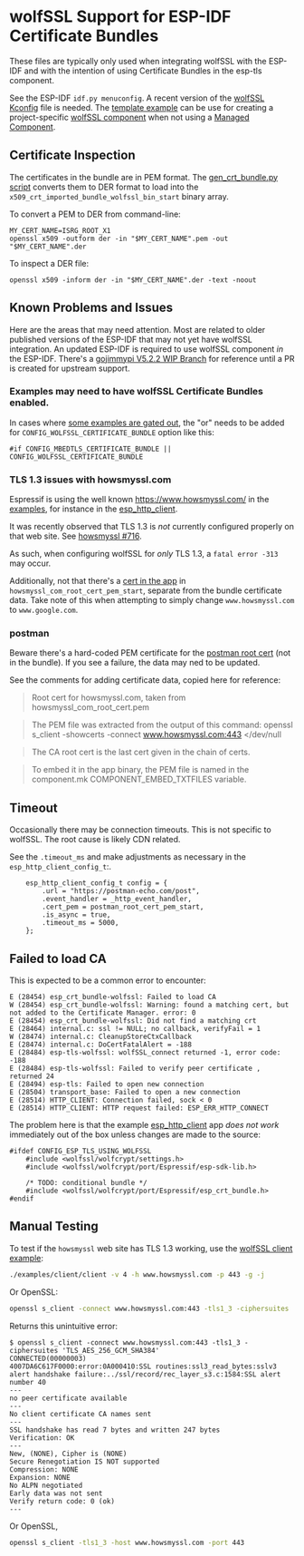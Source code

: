 # wolfSSL Support for ESP-IDF Certificate Bundles

These files are typically only used when integrating wolfSSL with the ESP-IDF
and with the intention of using Certificate Bundles in the esp-tls component.

See the ESP-IDF `idf.py menuconfig`. A recent version of the [wolfSSL Kconfig](https://github.com/wolfSSL/wolfssl/blob/master/IDE/Espressif/ESP-IDF/examples/template/components/wolfssl/Kconfig)
file is needed. The [template example](https://github.com/wolfSSL/wolfssl/tree/master/IDE/Espressif/ESP-IDF/examples/template)
can be use for creating a project-specific [wolfSSL component](https://github.com/wolfSSL/wolfssl/tree/master/IDE/Espressif/ESP-IDF/examples/template/components/wolfssl)
when not using a [Managed Component](https://components.espressif.com/components/wolfssl/wolfssl).

## Certificate Inspection

The certificates in the bundle are in PEM format. The [gen_crt_bundle.py script](./gen_crt_bundle.py)
converts them to DER format to load into the `x509_crt_imported_bundle_wolfssl_bin_start` binary
array.

To convert a PEM to DER from command-line:

```
MY_CERT_NAME=ISRG_ROOT_X1
openssl x509 -outform der -in "$MY_CERT_NAME".pem -out "$MY_CERT_NAME".der
```

To inspect a DER file:

```
openssl x509 -inform der -in "$MY_CERT_NAME".der -text -noout
```


## Known Problems and Issues

Here are the areas that may need attention. Most are related to older published versions of the ESP-IDF
that may not yet have wolfSSL integration. An updated ESP-IDF is required to use wolfSSL component _in_ the ESP-IDF.
There's a [gojimmypi V5.2.2 WIP Branch](https://github.com/gojimmypi/esp-idf/tree/my_522/components/lwip) for reference
until a PR is created for upstream support.

### Examples may need to have wolfSSL Certificate Bundles enabled.

In cases where [some examples are gated out](https://github.com/espressif/esp-idf/blob/c9df77efbf871d4c3ae9fb828778ff8c4ab36804/examples/protocols/esp_http_client/main/esp_http_client_example.c#L419),
the "or" needs to be added for `CONFIG_WOLFSSL_CERTIFICATE_BUNDLE` option like this:

```
#if CONFIG_MBEDTLS_CERTIFICATE_BUNDLE || CONFIG_WOLFSSL_CERTIFICATE_BUNDLE
```

### TLS 1.3 issues with howsmyssl.com

Espressif is using the well known https://www.howsmyssl.com/ in the
[examples](https://github.com/espressif/esp-idf/tree/master/examples/protocols/), for instance in
the [esp_http_client](https://github.com/espressif/esp-idf/tree/master/examples/protocols/esp_http_client).

It was recently observed that TLS 1.3 is _not_ currently configured properly on that web site.
See [howsmyssl #716](https://github.com/jmhodges/howsmyssl/issues/716).

As such, when configuring wolfSSL for _only_ TLS 1.3, a `fatal error -313` may occur.

Additionally, not that there's a [cert in the app](https://github.com/espressif/esp-idf/blob/c9df77efbf871d4c3ae9fb828778ff8c4ab36804/examples/protocols/esp_http_client/main/esp_http_client_example.c#L45)
in `howsmyssl_com_root_cert_pem_start`, separate from the bundle certificate data. Take note of this when
attempting to simply change `www.howsmyssl.com` to `www.google.com`.


### postman

Beware there's a hard-coded PEM certificate for the [postman root cert](https://github.com/espressif/esp-idf/blob/c9df77efbf871d4c3ae9fb828778ff8c4ab36804/examples/protocols/esp_http_client/main/esp_http_client_example.c#L48)
(not in the bundle). If you see a failure, the data may ned to be updated.

See the comments for adding certificate data, copied here for reference:

>Root cert for howsmyssl.com, taken from howsmyssl_com_root_cert.pem

>The PEM file was extracted from the output of this command:
   openssl s_client -showcerts -connect www.howsmyssl.com:443 </dev/null

>The CA root cert is the last cert given in the chain of certs.

>To embed it in the app binary, the PEM file is named
   in the component.mk COMPONENT_EMBED_TXTFILES variable.

## Timeout

Occasionally there may be connection timeouts. This is not specific to wolfSSL. The root cause is likely CDN related.

See the `.timeout_ms` and make adjustments as necessary in the `esp_http_client_config_t`:.

```
    esp_http_client_config_t config = {
        .url = "https://postman-echo.com/post",
        .event_handler = _http_event_handler,
        .cert_pem = postman_root_cert_pem_start,
        .is_async = true,
        .timeout_ms = 5000,
    };
```

## Failed to load CA

This is expected to be a common error to encounter:

```
E (28454) esp_crt_bundle-wolfssl: Failed to load CA
W (28454) esp_crt_bundle-wolfssl: Warning: found a matching cert, but not added to the Certificate Manager. error: 0
E (28454) esp_crt_bundle-wolfssl: Did not find a matching crt
E (28464) internal.c: ssl != NULL; no callback, verifyFail = 1
W (28474) internal.c: CleanupStoreCtxCallback
E (28474) internal.c: DoCertFatalAlert = -188
E (28484) esp-tls-wolfssl: wolfSSL_connect returned -1, error code: -188
E (28484) esp-tls-wolfssl: Failed to verify peer certificate , returned 24
E (28494) esp-tls: Failed to open new connection
E (28504) transport_base: Failed to open a new connection
E (28514) HTTP_CLIENT: Connection failed, sock < 0
E (28514) HTTP_CLIENT: HTTP request failed: ESP_ERR_HTTP_CONNECT
```

The problem here is that the example [esp_http_client](https://github.com/espressif/esp-idf/tree/master/examples/protocols/esp_http_client)
app _does not work_ immediately out of the box unless changes are made to the source:

```
#ifdef CONFIG_ESP_TLS_USING_WOLFSSL
    #include <wolfssl/wolfcrypt/settings.h>
    #include <wolfssl/wolfcrypt/port/Espressif/esp-sdk-lib.h>

    /* TODO: conditional bundle */
    #include <wolfssl/wolfcrypt/port/Espressif/esp_crt_bundle.h>
#endif
```

## Manual Testing

To test if the `howsmyssl` web site has TLS 1.3 working, use the [wolfSSL client example](https://github.com/wolfSSL/wolfssl/tree/master/examples/client):

```bash
./examples/client/client -v 4 -h www.howsmyssl.com -p 443 -g -j
```

Or OpenSSL:

```bash
openssl s_client -connect www.howsmyssl.com:443 -tls1_3 -ciphersuites 'TLS_AES_256_GCM_SHA384'
```

Returns this unintuitive error:

```text
$ openssl s_client -connect www.howsmyssl.com:443 -tls1_3 -ciphersuites 'TLS_AES_256_GCM_SHA384'
CONNECTED(00000003)
4007DA6C617F0000:error:0A000410:SSL routines:ssl3_read_bytes:sslv3 alert handshake failure:../ssl/record/rec_layer_s3.c:1584:SSL alert number 40
---
no peer certificate available
---
No client certificate CA names sent
---
SSL handshake has read 7 bytes and written 247 bytes
Verification: OK
---
New, (NONE), Cipher is (NONE)
Secure Renegotiation IS NOT supported
Compression: NONE
Expansion: NONE
No ALPN negotiated
Early data was not sent
Verify return code: 0 (ok)
---
```



Or OpenSSL,

```bash
openssl s_client -tls1_3 -host www.howsmyssl.com -port 443
```
